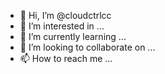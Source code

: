 - 👋 Hi, I’m @cloudctrlcc
- 👀 I’m interested in ...
- 🌱 I’m currently learning ...
- 💞️ I’m looking to collaborate on ...
- 📫 How to reach me ...

<!---
cloudctrlcc/cloudctrlcc is a ✨ special ✨ repository because its `README.md` (this file) appears on your GitHub profile.
You can click the Preview link to take a look at your changes.
--->
